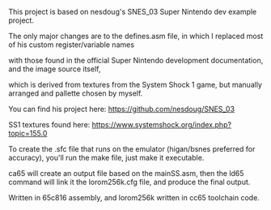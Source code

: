 This project is based on nesdoug's SNES_03 Super Nintendo dev example project. 

The only major changes are to the defines.asm file, in which I replaced most of his custom register/variable names 

with those found in the official Super Nintendo development documentation, and the image source itself, 

which is derived from textures from the System Shock 1 game, but manually arranged and pallette chosen by myself.

You can find his project here: https://github.com/nesdoug/SNES_03

SS1 textures found here: https://www.systemshock.org/index.php?topic=155.0

To create the .sfc file that runs on the emulator (higan/bsnes preferred for accuracy), you'll run the make file, just make it executable.

ca65 will create an output file based on the mainSS.asm, then the ld65 command will link it the lorom256k.cfg file, and produce the final output.

Written in 65c816 assembly, and lorom256k written in cc65 toolchain code.
